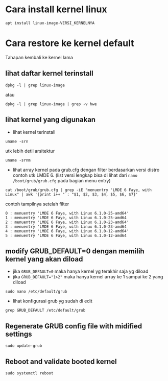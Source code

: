 # Cara install kernel linux
```
apt install linux-image-VERSI_KERNELNYA
```
# Cara restore ke kernel default
Tahapan kembali ke kernel lama
## lihat daftar kernel terinstall
```
dpkg -l | grep linux-image
```
atau 
```
dpkg -l | grep linux-image | grep -v hwe 
```

## lihat kernel yang digunakan
- lihat kernel terinstall
```
uname -srn
```
utk lebih detil arsitektur
```
uname -srnm
```
- lihat array kernel pada grub.cfg dengan filter berdasarkan versi distro contoh utk LMDE 6. (list versi lengkap bisa di lihat dari `nano /boot/grub/grub.cfg` pada bagian menu entry) 
```
cat /boot/grub/grub.cfg | grep -iE "menuentry 'LMDE 6 Faye, with Linux" | awk '{print i++ " : "$1, $2, $3, $4, $5, $6, $7}'
```
contoh tampilnya setelah filter
```
0 : menuentry 'LMDE 6 Faye, with Linux 6.1.0-25-amd64'
1 : menuentry 'LMDE 6 Faye, with Linux 6.1.0-25-amd64
2 : menuentry 'LMDE 6 Faye, with Linux 6.1.0-23-amd64'
3 : menuentry 'LMDE 6 Faye, with Linux 6.1.0-23-amd64
4 : menuentry 'LMDE 6 Faye, with Linux 6.1.0-12-amd64'
5 : menuentry 'LMDE 6 Faye, with Linux 6.1.0-12-amd64
```

## modify GRUB_DEFAULT=0 dengan memilih kernel yang akan diload
- jika `GRUB_DEFAULT=0` maka hanya kernel yg terakhir saja yg diload
- jika `GRUB_DEFAULT="1>2"` maka hanya kernel array ke 1 sampai ke 2 yang diload
```
sudo nano /etc/default/grub
```
- lihat konfigurasi grub yg sudah di edit 
```
grep GRUB_DEFAULT /etc/default/grub
```

## Regenerate GRUB config file with midified settings
```
sudo update-grub
```

## Reboot and validate booted kernel
```
sudo systemctl reboot
```
